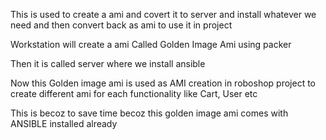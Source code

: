 This is used to create a ami and covert it to server and install whatever we need and then convert back as ami to use it in project

Workstation will create a ami
Called Golden Image Ami using packer

Then it is called server where we install ansible

Now this Golden image ami is used as AMI creation in roboshop project to
create different ami for each functionality like Cart, User etc

This is becoz to save time becoz this golden image ami comes with ANSIBLE installed
already